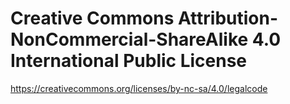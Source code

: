 # Creative Commons Attribution-NonCommercial-ShareAlike 4.0 International Public License

https://creativecommons.org/licenses/by-nc-sa/4.0/legalcode
